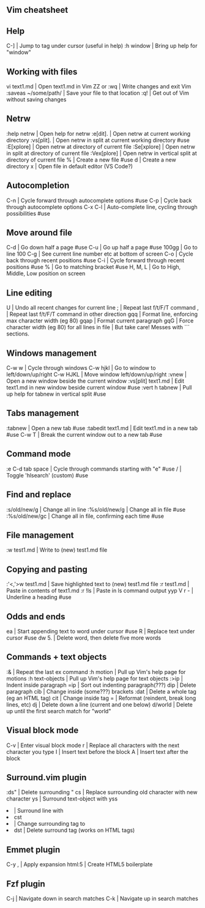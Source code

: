 Vim cheatsheet
--------------

Help
--------------------------------------------------------------------------------

C-]                   | Jump to tag under cursor (useful in help)
:h window             | Bring up help for "window"



Working with files
--------------------------------------------------------------------------------

vi text1.md           | Open text1.md in Vim
ZZ or :wq             | Write changes and exit Vim
:saveas ~/some/path/  | Save your file to that location
:q!                   | Get out of Vim without saving changes



Netrw
--------------------------------------------------------------------------------

:help netrw           | Open help for netrw
:e[dit].              | Open netrw at current working directory
:vs[plit].            | Open netrw in split at current working directory #use
:E[xplore]            | Open netrw at directory of current file
:Se[xplore]           | Open netrw in split at directory of current file
:Vex[plore]           | Open netrw in vertical split at directory of current file
%                     | Create a new file #use
d                     | Create a new directory
x                     | Open file in default editor (VS Code?)



Autocompletion
--------------------------------------------------------------------------------

C-n                   | Cycle forward through autocomplete options #use
C-p                   | Cycle back through autocomplete options
C-x C-l               | Auto-complete line, cycling through possibilities #use



Move around file
--------------------------------------------------------------------------------

C-d                   | Go down half a page #use
C-u                   | Go up half a page #use
100gg                 | Go to line 100
C-g                   | See current line number etc at bottom of screen
C-o                   | Cycle back through recent positions #use
C-i                   | Cycle forward through recent positions #use
%                     | Go to matching bracket #use
H, M, L               | Go to High, Middle, Low position on screen



Line editing
--------------------------------------------------------------------------------

U                     | Undo all recent changes for current line
;                     | Repeat last f/t/F/T command
,                     | Repeat last f/t/F/T command in other direction
gqq                   | Format line, enforcing max character width (eg 80)
gqap                  | Format current paragraph
gqG                   | Force character width (eg 80) for all lines in file
                      | But take care! Messes with ``` sections.


Windows management
--------------------------------------------------------------------------------

C-w w                 | Cycle through windows
C-w hjkl              | Go to window to left/down/up/right
C-w HJKL              | Move window left/down/up/right
:vnew                 | Open a new window beside the current window
:vs[plit] text1.md    | Edit text1.md in new window beside current window #use
:vert h tabnew        | Pull up help for tabnew in vertical split #use



Tabs management
--------------------------------------------------------------------------------

:tabnew               | Open a new tab #use
:tabedit text1.md     | Edit text1.md in a new tab #use
C-w T                 | Break the current window out to a new tab #use



Command mode
--------------------------------------------------------------------------------

:e C-d tab space      | Cycle through commands starting with "e" #use
<Space>/              | Toggle 'hlsearch' (custom) #use



Find and replace
--------------------------------------------------------------------------------

:s/old/new/g          | Change all in line
:%s/old/new/g         | Change all in file #use
:%s/old/new/gc        | Change all in file, confirming each time #use



File management
--------------------------------------------------------------------------------

:w test1.md           | Write to (new) test1.md file



Copying and pasting
--------------------------------------------------------------------------------

:'<,'>w test1.md      | Save highlighted text to (new) test1.md file
:r test1.md           | Paste in contents of text1.md
:r !ls                | Paste in ls command output
yyp V r -             | Underline a heading #use



Odds and ends
--------------------------------------------------------------------------------

ea                    | Start appending text to word under cursor #use
R                     | Replace text under cursor #use
dw 5.                 | Delete word, then delete five more words



Commands + text objects
--------------------------------------------------------------------------------

:&                     | Repeat the last ex command
:h motion             | Pull up Vim's help page for motions
:h text-objects       | Pull up Vim's help page for text objects
:>ip                   | Indent inside paragraph
=ip                   | Sort out indenting paragraph(???)
dip                   | Delete paragraph
cib                   | Change inside (some???) brackets
:dat                   | Delete a whole tag (eg an HTML tag)
cit                   | Change inside tag
=                     | Reformat (reindent, break long lines, etc)
dj                    | Delete down a line (current and one below)
d/world               | Delete up until the first search match for "world"



Visual block mode
--------------------------------------------------------------------------------

C-v                   | Enter visual block mode
r                     | Replace all characters with the next character you type
I                     | Insert text before the block
A                     | Insert text after the block



Surround.vim plugin
--------------------------------------------------------------------------------

:ds"                   | Delete surrounding "
cs<old><new>          | Replace surrounding old character with new character
ys<text-obj><newchar> | Surround text-object with <newchar>
yss<li>               | Surround line with <li>
cst<li>               | Change surrounding tag to <li>
dst                   | Delete surround tag (works on HTML tags)



Emmet plugin
--------------------------------------------------------------------------------

C-y ,                 | Apply expansion
html:5                | Create HTML5 boilerplate



Fzf plugin
--------------------------------------------------------------------------------

C-j                   | Navigate down in search matches
C-k                   | Navigate up in search matches
